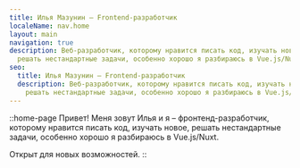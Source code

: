 ```yaml
---
title: Илья Мазунин – Frontend-разработчик
localeName: nav.home
layout: main
navigation: true
description: Веб-разработчик, которому нравится писать код, изучать новое,
  решать нестандартные задачи, особенно хорошо я разбираюсь в Vue.js/Nuxt
seo:
  title: Илья Мазунин – Frontend-разработчик
  description: Веб-разработчик, которому нравится писать код, изучать новое,
    решать нестандартные задачи, особенно хорошо я разбираюсь в Vue.js/Nuxt
---
```


::home-page
Привет! Меня зовут Илья и я – фронтенд-разработчик, которому нравится писать код, изучать новое, решать нестандартные задачи, особенно хорошо я разбираюсь в Vue.js/Nuxt.

Открыт для новых возможностей.
::
